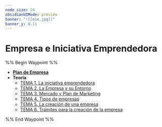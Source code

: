 ```yaml
---
node_size: 24
obsidianUIMode: preview
banner: "![[eie.jpg]]"
banner_y: 0.11
---
```


# Empresa e Iniciativa Emprendedora

%% Begin Waypoint %%
- **[Plan de Empresa](./Plan%20de%20Empresa/Plan%20de%20Empresa.md)**
- **Teoría**
	- [TEMA 1. La iniciativa emprendedora](./Teor%C3%ADa/TEMA%201.%20La%20iniciativa%20emprendedora.md)
	- [TEMA 2. La Empresa y su Entorno](./Teor%C3%ADa/TEMA%202.%20La%20Empresa%20y%20su%20Entorno.md)
	- [TEMA 3. Mercado y Plan de Marketing](./Teor%C3%ADa/TEMA%203.%20Mercado%20y%20Plan%20de%20Marketing.md)
	- [TEMA 4. Tipos de empresas](./Teor%C3%ADa/TEMA%204.%20Tipos%20de%20empresas.md)
	- [TEMA 5. La creación de una empresa](./Teor%C3%ADa/TEMA%205.%20La%20creaci%C3%B3n%20de%20una%20empresa.md)
	- [TEMA 6. Trámites para la creación de la empresa](./Teor%C3%ADa/TEMA%206.%20Tr%C3%A1mites%20para%20la%20creaci%C3%B3n%20de%20la%20empresa.md)

%% End Waypoint %%